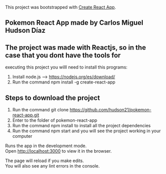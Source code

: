This project was bootstrapped with [Create React App](https://github.com/facebook/create-react-app).

## Pokemon React App made by Carlos Miguel Hudson Díaz



## The project was made with Reactjs, so in the case that you dont have the tools for 
executing this project you willl need to install this programs:
1. Install node.js --> https://nodejs.org/es/download/
2. Run the command npm install -g create-react-app

## Steps to download the project
1. Run the command git clone https://github.com/hudson21/pokemon-react-app.git
2. Enter to the folder of pokemon-react-app
3. Run the command npm install to install all the project dependencies
4. Run the command npm start and you will see the project working in your computer


Runs the app in the development mode.<br>
Open [http://localhost:3000](http://localhost:3000) to view it in the browser.

The page will reload if you make edits.<br>
You will also see any lint errors in the console.

